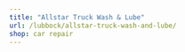 ```yaml
---
title: "Allstar Truck Wash & Lube"
url: /lubbock/allstar-truck-wash-and-lube/
shop: car repair
---
```

